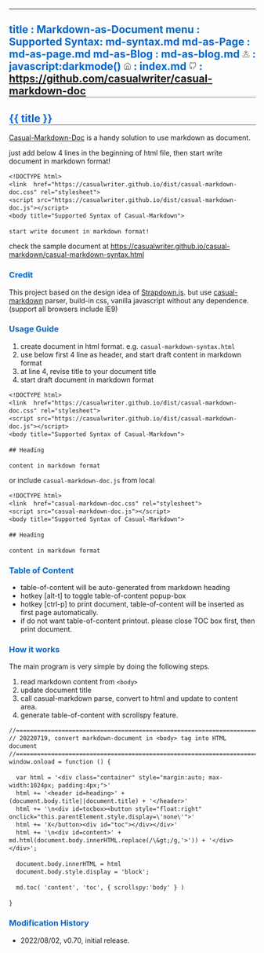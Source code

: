 -----------------------------------------------------------------------------
title   : Markdown-as-Document
menu    :    
  Supported Syntax: md-syntax.md
  md-as-Page      : md-as-page.md
  md-as-Blog      : md-as-blog.md
  <img src='sunset.svg' width=16>  : javascript:darkmode()
  <img src='home.svg' width=16>    : index.md
  <img src='github.svg' width=16>  : https://github.com/casualwriter/casual-markdown-doc
-----------------------------------------------------------------------------
<style>
  .markdown   { max-width:900px; margin:auto }
  #header     { background: linear-gradient(to bottom right, #06c, #fc0) } 
  #left-panel { background: linear-gradient(to bottom right, #eee, #888) }  
  h1, h2      { border-bottom:1px solid grey }
  h2, h3, h4  { color:#06c }  
</style>

## {{ title }} 

[Casual-Markdown-Doc](https://github.com/casualwriter/casual-markdown-doc) is a handy solution to use markdown as document.

just add below 4 lines in the beginning of html file, then start write document in markdown format!

~~~
<!DOCTYPE html>
<link  href="https://casualwriter.github.io/dist/casual-markdown-doc.css" rel="stylesheet">
<script src="https://casualwriter.github.io/dist/casual-markdown-doc.js"></script>
<body title="Supported Syntax of Casual-Markdown">

start write document in markdown format!
~~~

check the sample document at https://casualwriter.github.io/casual-markdown/casual-markdown-syntax.html

### Credit

This project based on the design idea of [Strapdown.js](https://strapdownjs.com/). 
but use [casual-markdown](https://github.com/casualwriter/casual-markdown) parser, 
build-in css, vanilla javascript without any dependence. (support all browsers include IE9) 

### Usage Guide

1. create document in html format. e.g. `casual-markdown-syntax.html` 
2. use below first 4 line as header, and start draft content in markdown format
3. at line 4, revise title to your document title
4. start draft document in markdown format

~~~
<!DOCTYPE html>
<link  href="https://casualwriter.github.io/dist/casual-markdown-doc.css" rel="stylesheet">
<script src="https://casualwriter.github.io/dist/casual-markdown-doc.js"></script>
<body title="Supported Syntax of Casual-Markdown">

## Heading

content in markdown format

~~~

or include `casual-markdown-doc.js` from local

~~~
<!DOCTYPE html>
<link  href="casual-markdown-doc.css" rel="stylesheet">
<script src="casual-markdown-doc.js"></script>
<body title="Supported Syntax of Casual-Markdown">

## Heading

content in markdown format
~~~

### Table of Content 

* table-of-content will be auto-generated from markdown heading
* hotkey [alt-t] to toggle table-of-content popup-box
* hotkey [ctrl-p] to print document, table-of-content will be inserted as first page automatically.
* if do not want table-of-content printout. please close TOC box first, then print document.

### How it works

The main program is very simple by doing the following steps.

1. read markdown content from ``<body>``
1. update document title 
2. call casual-markdown parse, convert to html and update to content area.
3. generate table-of-content with scrollspy feature.

~~~
//=============================================================================
// 20220719, convert markdown-document in <body> tag into HTML document
//=============================================================================
window.onload = function () {

  var html = '<div class="container" style="margin:auto; max-width:1024px; padding:4px;">'
  html += '<header id=heading>' + (document.body.title||document.title) + '</header>'
  html += '\n<div id=tocbox><button style="float:right" onclick="this.parentElement.style.display=\'none\'">'
  html += 'X</button><div id="toc"></div></div>' 
  html += '\n<div id=content>' + md.html(document.body.innerHTML.replace(/\&gt;/g,'>')) + '</div></div>'; 

  document.body.innerHTML = html
  document.body.style.display = 'block';

  md.toc( 'content', 'toc', { scrollspy:'body' } )
  
}
~~~


### Modification History

* 2022/08/02, v0.70, initial release.
 